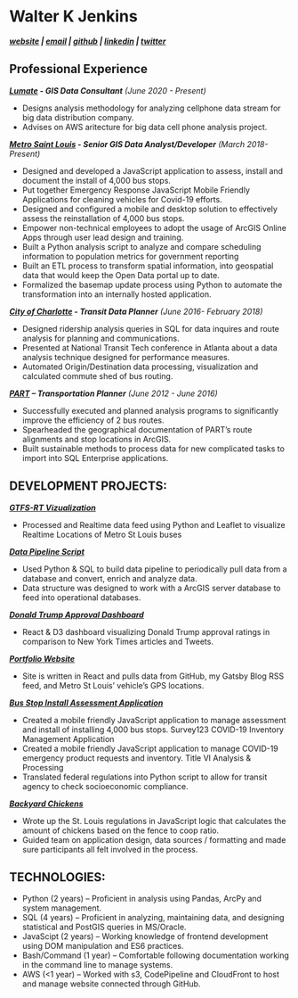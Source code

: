 # Walter K Jenkins

***[website](walterkjenkins.com) | [email](mailto:walter.k.jenkins@gmail.com) | [github](git.walterkjenkins.com) | [linkedin](linkedin.walterkjenkins.com) | [twitter](twitter.walterkjenkins.com)***

## Professional Experience

***[Lumate](http://www.lumate.com/) - GIS Data Consultant*** _(June 2020 - Present)_ 
- Designs analysis methodology for analyzing cellphone data stream for big data distribution company.
- Advises on AWS aritecture for big data cell phone analysis project.


***[Metro Saint Louis](https://www.metrostlouis.org/) -  Senior GIS Data Analyst/Developer*** _(March 2018- Present)_
- Designed and developed a JavaScript application to assess, install and document the install of 4,000 bus stops.
- Put together Emergency Response JavaScript Mobile Friendly Applications for cleaning vehicles for Covid-19 efforts. 
- Designed and configured a mobile and desktop solution to effectively assess the reinstallation of 4,000 bus stops.
- Empower non-technical employees to adopt the usage of ArcGIS Online Apps through user lead design and training.
- Built a Python analysis script to analyze and compare scheduling information to population metrics for government reporting
- Built an ETL process to transform spatial information, into geospatial data that would keep the Open Data portal up to date.
- Formalized the basemap update process using Python to automate the transformation into an internally hosted application.


***[City of Charlotte](https://charlottenc.gov/Pages/Home.aspx) - Transit Data Planner*** _(June 2016- February 2018)_
- Designed ridership analysis queries in SQL for data inquires and route analysis for planning and communications.
- Presented at National Transit Tech conference in Atlanta about a data analysis technique designed for performance measures. 
- Automated Origin/Destination data processing, visualization and calculated commute shed of bus routing. 

***[PART](https://www.partnc.org/) – Transportation Planner***	_(June 2012 - June 2016)_
- Successfully executed and planned analysis programs to significantly improve the efficiency of 2 bus routes. 
- Spearheaded the geographical documentation of PART’s route alignments and stop locations in ArcGIS. 
- Built sustainable methods to process data for new complicated tasks to import into SQL Enterprise applications. 


## DEVELOPMENT PROJECTS: 
***[GTFS-RT Vizualization](https://github.com/AvidDabbler/GTFSRT-parsing)***
- Processed and Realtime data feed using Python and Leaflet to visualize Realtime Locations of Metro St Louis buses

***[Data Pipeline Script](https://github.com/AvidDabbler/MetroSTL-Esri-ETL)***
- Used Python & SQL to build data pipeline to periodically pull data from a database and convert, enrich and analyze data.
- Data structure was designed to work with a ArcGIS server database to feed into operational databases. 

***[Donald Trump Approval Dashboard](https://www.walterkjenkins.com/trump-approval/)***
- React & D3 dashboard visualizing Donald Trump approval ratings in comparison to New York Times articles and Tweets.

***[Portfolio Website](https://www.walterkjenkins.com)***
- Site is written in React and pulls data from GitHub, my Gatsby Blog RSS feed, and Metro St Louis’ vehicle’s GPS locations. 

***[Bus Stop Install Assessment Application]()***
- Created a mobile friendly JavaScript application to manage assessment and install of installing 4,000 bus stops. 
Survey123 COVID-19 Inventory Management Application
- Created a mobile friendly JavaScript application to manage COVID-19 emergency product requests and inventory.
   Title VI Analysis & Processing
- Translated federal regulations into Python script to allow for transit agency to check socioeconomic compliance.

***[Backyard Chickens](https://github.com/OpenSTL/backyard-chickens)***
- Wrote up the St. Louis regulations in JavaScript logic that calculates the amount of chickens based on the fence to coop ratio.
- Guided team on application design, data sources / formatting and made sure participants all felt involved in the process.

## TECHNOLOGIES:
- Python (2 years)  – Proficient in analysis using Pandas, ArcPy and system management.
- SQL (4 years) – Proficient in analyzing, maintaining data, and designing statistical and PostGIS queries in MS/Oracle.
- JavaScipt (2 years) – Working knowledge of frontend development using DOM manipulation and ES6 practices.
- Bash/Command  (1 year) – Comfortable following documentation working in the command line to manage systems.
- AWS (<1 year) – Worked with s3, CodePipeline and CloudFront to host and manage website connected through GitHub.




<!-- ### Footer

Last updated: August 2020 -->


